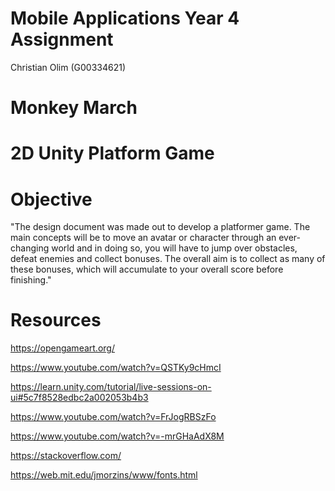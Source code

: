 # Mobile Applications Year 4 Assignment

Christian Olim (G00334621)

# Monkey March

# 2D Unity Platform Game


# Objective

"The design document was made out to develop a platformer game. The main
concepts will be to move an avatar or character through an ever-changing
world and in doing so, you will have to jump over obstacles, defeat enemies
and collect bonuses. The overall aim is to collect as many of these bonuses,
which will accumulate to your overall score before finishing."


# Resources

https://opengameart.org/

https://www.youtube.com/watch?v=QSTKy9cHmcI

https://learn.unity.com/tutorial/live-sessions-on-ui#5c7f8528edbc2a002053b4b3

https://www.youtube.com/watch?v=FrJogRBSzFo

https://www.youtube.com/watch?v=-mrGHaAdX8M

https://stackoverflow.com/

https://web.mit.edu/jmorzins/www/fonts.html
